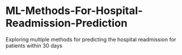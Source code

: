 # ML-Methods-For-Hospital-Readmission-Prediction
Exploring multiple methods for predicting the hospital readmission for patients within 30 days
